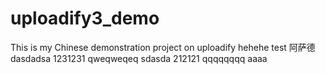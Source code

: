 uploadify3_demo
===============

This is my Chinese demonstration project on uploadify hehehe test
阿萨德
dasdadsa
1231231
qweqweqeq
sdasda
212121
qqqqqqqq
aaaa